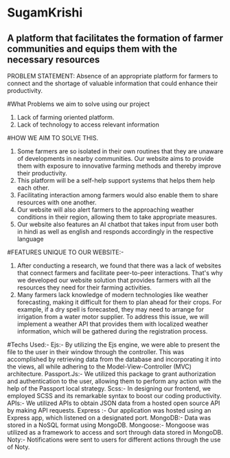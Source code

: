 # SugamKrishi
## A platform that facilitates the formation of farmer communities and equips them with the necessary resources

PROBLEM STATEMENT:
Absence of an appropriate platform for farmers to connect and the shortage of valuable information that could enhance their productivity.

#What Problems we aim to solve using our project
1. Lack of farming oriented platform.
2. Lack of technology to access relevant information

#HOW WE AIM TO SOLVE THIS.
1. Some farmers are so isolated in their own routines that they are unaware of developments in nearby communities. Our website aims to provide them with exposure to innovative farming methods and thereby improve their productivity.
2. This platform will be a self-help support systems that helps them help each other.
3. Facilitating interaction among farmers would also enable them to share resources with one another.
4. Our website will also alert farmers to the approaching weather conditions in their region, allowing them to take appropriate measures.
5. Our website also features an AI chatbot that takes input from user both in hindi as well as english and responds accordingly in the respective language

#FEATURES UNIQUE TO OUR WEBSITE:-
1. After conducting a research, we found that there was a lack of websites that connect farmers and facilitate peer-to-peer interactions. That's why we developed our website solution that provides farmers with all the resources they need for their farming activities.
2. Many farmers lack knowledge of modern technologies like weather forecasting, making it difficult for them to plan ahead for their crops. For example, if a dry spell is forecasted, they may need to arrange for irrigation from a water motor supplier. To address this issue, we will implement a weather API that provides them with localized weather information, which will be gathered during the registration process.


#Techs Used:-
Ejs:-
By utilizing the Ejs engine, we were able to present the file to the user in their window through the controller. This was accomplished by retrieving data from the database and incorporating it into the views, all while adhering to the Model-View-Controller (MVC) architecture.
Passport.Js:-
We utilized this package to grant authorization and authentication to the user, allowing them to perform any action with the help of the Passport local strategy.
Scss:-
In designing our frontend, we employed SCSS and its remarkable syntax to boost our coding productivity.
APIs:- 
We utilized APIs to obtain JSON data from a hosted open source API by making API requests.
Express :-
Our application was hosted using an Express app, which listened on a designated port.
MongoDB:-
Data was stored in a NoSQL format using MongoDB.
Mongoose:-
Mongoose was utilized as a framework to access and sort through data stored in MongoDB.
Noty:-
Notifications were sent to users for different actions through the use of Noty.




